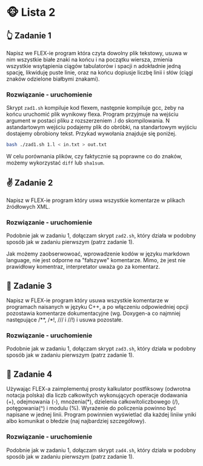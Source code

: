 # 🐵 Lista 2

## 👆 Zadanie 1

Napisz we FLEX-ie program która czyta dowolny plik tekstowy, usuwa w nim wszystkie białe znaki na końcu i na początku wiersza, zmienia wszystkie wsytąpienia ciągów tabulatorów i spacji n adokładnie jedną spację, likwiduję puste linie, oraz na końcu dopiusje liczbę linii i słów (ciągi znaków odzielone białbymi znakami).

### Rozwiązanie - uruchomienie

Skrypt ```zad1.sh``` kompiluje kod flexem, następnie kompiluje gcc, żeby na końcu uruchomić plik wynikowy flexa. Program przyjmuje na wejściu argument w postaci pliku z rozszerzeniem .l do skompilowania. N astandartowym wejściu podajemy plik do obróbki, na standartowym wyjściu dostajemy obrobiony tekst. Przykad wywołania znajduje się poniżej.

```bash
bash ./zad1.sh 1.l < in.txt > out.txt
```

W celu porównania plików, czy faktycznie są poprawne co do znaków, możemy wykorzystać `diff` lub `sha1sum`.

## ✌️ Zadanie 2 

Napisz w FLEX-ie program który uswa wszystkie komentarze w plikach źródłowych XML.

### Rozwiązanie - uruchomienie

Podobnie jak w zadaniu 1, dołączam skrypt ```zad2.sh```, który działa w podobny sposób jak w zadaniu pierwszym (patrz zadanie 1).

Jak możemy zaobserwowoać, wprowadzenie kodów w języku markdown language, nie jest odporne na "fałszywe" komentarze. Mimo, że jest nie prawidłowy komentraz, interpretator uważa go za komentarz.

## 🤟 Zadanie 3

Napisz w FLEX-ie program który usuwa wszystkie komentarze w programach naisanych w języku C++, a po włączeniu odpowiedniej opcji pozostawia komentarze dokumentacyjne (wg. Doxygen-a co najmniej następujące /**, /*!, /// i //!) i usuwa pozostałe.

### Rozwiązanie - uruchomienie

Podobnie jak w zadaniu 1, dołączam skrypt ```zad3.sh```, który działa w podobny sposób jak w zadaniu pierwszym (patrz zadanie 1).

## 🖖 Zadanie 4

Używając FLEX-a zaimplementuj prosty kalkulator postfiksowy (odwrotna notacja polska) dla liczb całkowitych wykonujących operacje dodawania (+), odejmowania (-), mnożenia(*), dzielenia całkowitoliczbowego (/), potęgowania(^) i modulu (%). Wyrażenie do policzenia powinno być napisane w jednej linii. Program powinnien wyświetlać dla każdej liniiw yniki albo komunikat o błedzie (naj najbardziej szczegółowy).

### Rozwiązanie - uruchomienie

Podobnie jak w zadaniu 1, dołączam skrypt ```zad4.sh```, który działa w podobny sposób jak w zadaniu pierwszym (patrz zadanie 1).